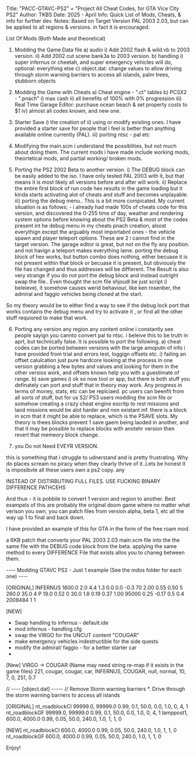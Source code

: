 Title:			"PACC-GTAVC-PS2" 	= "Project All Cheat Codes, for GTA Vice City PS2"
Author:			TKBS
Date:			2025 - April
Info: 			Quick List of Mods, Cheats, & info for further dev.
Notes:			Based on Target Version PAL 2003 2.03, but can be applied to all regions & versions. in fact it is encouraged.

List Of Mods (Both Made and theoretical)

1. Modding the Game Data file
	a) audio
		i) Add 2002 flash & wild.vb to 2003 version.
		ii)  Add 2002 cut scene bank3a to 2003 version.
	b) handling
		i) super infernus or cheetah, and super emergency vehicles will do, optional: everything else
	c) object.dat: change values to allow driving through storm warning barriers to access all islands, palm trees, stubborn objects
	
2. Modding the Game with Cheats
a) Cheat engine - ".ct" tables
b) PCSX2 		- ".pnach"
	i) max cash
	ii) all benefits of 100% with 0% progression
	iii) Real Time Garage Editor: purchase ocean beach & set property costs to $1
	iv) almost all codes known, and new one.

3. Starter Save
	i) the creation of 
	ii) using or modify existing ones. I have provided a starter save for people that i feel is better than anything available online currently (PAL).
	iii) porting ntsc - pal etc


4. Modifying the main.scm
	i understand the possiblities, but not much about doing them. The current mods i have made include working mods, theortetical mods, and partial working/ broken mods.

5. Porting the PS2 2002 Beta to another version.
i) The DEBUG block can be easily added  to the iso. I have only tested PAL 2003 with it, but that means it is most likely all versions before and after will work.
ii) Replace the entire first block of run code hex results in the game loading but it kinda starts activating alot of cheats and stuff and becomes unplayable.
iii) porting the debug menu.. This is a bit more compicated. My current situation is as follows;
			- i already had made 100s of cheats code for this version, and discovered the 0-255 time of day, weather and rendering system options before knowing about the PS2 Beta & most of the codes present int he debug menu in  my cheats pnach creation, alsost everythign except the  arguably most importabnt ones
			- the vehicle spawn and player teleport options. These are 2 i cannot find in the target version. The garage editor is great, but not on the fly any position. and not havign a teleport makes everything lame.
	porting the debug block of hex works, but  button combo does nothing, either becuase it is not present within that block or becuase it is present, but obviously the file has changed and thus addresses will be diffierent.
	The Result is also very strange if you do not port the debug block and instead outright swap the file.. Even thought the scm file shjoudl be just script (i beleieve), it somehow causes werid behaviour, like ken rosenber, the admiral and faggio vehicles being cloned at the start.

	
So my theory would be to either find a way to see if the debug lock port that works contains the debug menu and try to activate it , or find all the other stuff requiored to make that work.


6. Porting any version  any region any content 
online i constantly see people sayign you cannto convert pal to ntsc. i beleive this to be truth in aprt, but technically false.
It is possible to port the following.
a) cheat codes can be ported between versions with the large amoputn of info i have provided from trial and errors test, loggign offsets etc.
	i) failing an offset calulcation  just pure hardcore looking at the process in one version grabbing a few bytes and values and looking for them in the other versios work, and offsets known help you with a guestimate of range.
b) save games 
	i) ok so now tool or app, but there is both stuff you definately can port and stuff that in theory may work.
	Any progress in terms of money, stats,  etc can be replciaed.
	pc users can beenfit from all sorts of stuff, but for us S2/ PS3 users modding the scm file or somehow creating a crazy cheat engine escritp to rest missions and laod missions would be alot harder and non existant inf.
	there is a block in scm that it might be able to replace, which is the PSAVE slots. My theory is thees blocks prevent 1 save gaem being laoded in another, and that it may be possible to replace blocks with anotehr version then revert that memeory block change.
	

7. you Do not Need EVEYR VERSION.

this is something that i struggle to udnerstand and is pretty frustrating. Why do places scream no piracy when they clearly thrive of it..Lets be honest it is imposibvle all these users own a ps2 copy. any

INSTEAD OF DISTIRBUTING FULL FILES. USE FUCKING BINARY DIFFERENCE PATHCEHS 


And thus - it is pobbile to convert 1 version and region to another. Best exampels of this are probably the original doom game where no matter what verison you own, you can patch files from version alpha, beta 1, etc all the way up 1 to final and back down.


I have provided an example of this for GTA in the form of the free  roam mod.

a 6KB patch that converts your PAL 2003 2.03 main.scm file into the the same file with the DEBUG code block from the beta.
applying the same method to every DIFFERENCE File that exists allos you  to chaneg between them.


	
	
	
	


---- Modding GTAVC PS2 - Just 1 example (See the mdos folder for each one) ----

[ORIGINAL]
INFERNUS        1600.0 2.0 4.4 1.3 0.0 0.0 -0.3  70  2.00 0.55 0.50 5 260.0 35.0 4 P 19.0  0.52 0 30.0  1.8  0.19 0.37 1.00 95000 0.25 -0.17 0.5  0.4		2008484		1  1

[NEW]
* Swap handling to infernus - default.ide
* mod infernus - handling.cfg
* swap the VIRGO for the UNCUT content "COUGAR"
* make emergency vehicles indestructible for the side quests
* modify the admiral/ faggio - for a better starter car
*
[New] VIRGO -> COUGAR (Name may need string re-map if it exists in the game files)
221, 	cougar, 	cougar, 	car, 	INFERNUS,	COUGAR, 		null,	normal,		10, 	7,	0,	251, 0.7

// ---- [object.dat] ----- // Remove Storm warning barriers
*. Drive through the storm warning barriers to access all islands

[ORIGINAL]
nt_roadblockCI		99999.0,	99999.0	0.99,		0.1,		50.0,		0.0,  	1.0,	0,	4,	1
nt_roadblockGF		99999.0,	99999.0	0.99,		0.1,		50.0,		0.0,  	1.0,	0,	4,	1
lamppost1,			600.0,		4000.0	0.99,		0.05,		50.0,		240.0,	1.0,	1,	1,	0


[NEW]
nt_roadblockCI		600.0,		4000.0	0.99,		0.05,		50.0,		240.0,	1.0,	1,	1,	0
nt_roadblockGF		600.0,		4000.0	0.99,		0.05,		50.0,		240.0,	1.0,	1,	1,	0

Enjoy!

